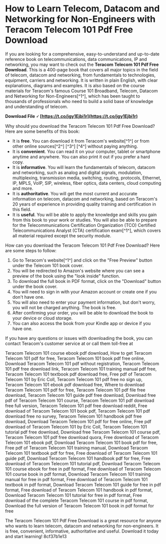 # How to Learn Telecom, Datacom and Networking for Non-Engineers with Teracom Telecom 101 Pdf Free Download
  
If you are looking for a comprehensive, easy-to-understand and up-to-date reference book on telecommunications, data communications, IP and networking, you may want to check out the **Teracom Telecom 101 Pdf Free Download**. This is a 400-page book that covers all major topics in the field of telecom, datacom and networking, from fundamentals to technologies, equipment, carriers and networking. It is written in plain English, with clear explanations, diagrams and examples. It is also based on the course materials for Teracom's famous Course 101 Broadband, Telecom, Datacom and Networking for Non-Engineers[^1^], which has been taught to thousands of professionals who need to build a solid base of knowledge and understanding of telecom.
 
**Download File 🗸 [https://t.co/jgy1Ejbi1r](https://t.co/jgy1Ejbi1r)**


  
Why should you download the Teracom Telecom 101 Pdf Free Download? Here are some benefits of this book:
  
- It is **free**. You can download it from Teracom's website[^1^] or from other online sources[^2^] [^3^] [^4^] without paying anything.
- It is **convenient**. You can read it on your computer, tablet or smartphone anytime and anywhere. You can also print it out if you prefer a hard copy.
- It is **informative**. You will learn the fundamentals of telecom, datacom and networking, such as analog and digital signals, modulation, multiplexing, transmission media, switching, routing, protocols, Ethernet, IP, MPLS, VoIP, SIP, wireless, fiber optics, data centers, cloud computing and more.
- It is **authoritative**. You will get the most current and accurate information on telecom, datacom and networking, based on Teracom's 20 years of experience in providing quality training and certification in this field.
- It is **useful**. You will be able to apply the knowledge and skills you gain from this book to your work or studies. You will also be able to prepare for the Telecommunications Certification Organization (TCO) Certified Telecommunications Analyst (CTA) certification exam[^1^], which covers all material required except the security module.

How can you download the Teracom Telecom 101 Pdf Free Download? Here are some steps to follow:

1. Go to Teracom's website[^1^] and click on the "Free Preview" button under the Telecom 101 book cover.
2. You will be redirected to Amazon's website where you can see a preview of the book using the "look inside" function.
3. To download the full book in PDF format, click on the "Download" button under the book cover.
4. You will need to sign in with your Amazon account or create one if you don't have one.
5. You will also need to enter your payment information, but don't worry, you will not be charged anything. The book is free.
6. After confirming your order, you will be able to download the book to your device or cloud storage.
7. You can also access the book from your Kindle app or device if you have one.

If you have any questions or issues with downloading the book, you can contact Teracom's customer service at or call them toll-free at
 
Teracom Telecom 101 course ebook pdf download,  How to get Teracom Telecom 101 pdf for free,  Teracom Telecom 101 book pdf free online,  Download Teracom Telecom 101 pdf without registration,  Teracom Telecom 101 pdf free download link,  Teracom Telecom 101 training manual pdf free,  Teracom Telecom 101 textbook pdf download free,  Free pdf of Teracom Telecom 101 by Eric Coll,  Teracom Telecom 101 pdf free no sign up,  Teracom Telecom 101 ebook pdf download free,  Where to download Teracom Telecom 101 pdf for free,  Teracom Telecom 101 pdf file free download,  Teracom Telecom 101 guide pdf free download,  Download free pdf of Teracom Telecom 101 course,  Teracom Telecom 101 pdf download free full version,  Teracom Telecom 101 pdf free download reddit,  Free download of Teracom Telecom 101 book pdf,  Teracom Telecom 101 pdf download free no survey,  Teracom Telecom 101 handbook pdf free download,  Download Teracom Telecom 101 pdf for free online,  Free pdf download of Teracom Telecom 101 by Eric Coll,  Teracom Telecom 101 tutorial pdf free download,  Download free Teracom Telecom 101 course pdf,  Teracom Telecom 101 pdf free download quora,  Free download of Teracom Telecom 101 ebook pdf,  Download Teracom Telecom 101 book pdf for free,  Free pdf of Teracom Telecom 101 training manual,  Download Teracom Telecom 101 textbook pdf for free,  Free download of Teracom Telecom 101 guide pdf,  Download Teracom Telecom 101 handbook pdf for free,  Free download of Teracom Telecom 101 tutorial pdf,  Download Teracom Telecom 101 course ebook for free in pdf format,  Free download of Teracom Telecom 101 course book in pdf format,  Download Teracom Telecom 101 training manual for free in pdf format,  Free download of Teracom Telecom 101 textbook in pdf format,  Download Teracom Telecom 101 guide for free in pdf format,  Free download of Teracom Telecom 101 handbook in pdf format,  Download Teracom Telecom 101 tutorial for free in pdf format,  Free download of the complete Teracom Telecom 101 course in pdf format,  Download the full version of Teracom Telecom 101 book in pdf format for free
  
The Teracom Telecom 101 Pdf Free Download is a great resource for anyone who wants to learn telecom, datacom and networking for non-engineers. It is free, convenient, informative, authoritative and useful. Download it today and start learning!
 8cf37b1e13
 
